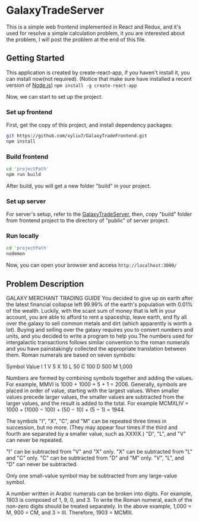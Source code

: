 # GalaxyTradeServer
This is a simple web frontend implemented in React and Redux, and it's used for resolve a simple calculation problem, it you are interested about the problem, I will post the problem at the end of this file.


## Getting Started
This application is created by create-react-app, if you haven't install it, you can install now(not required). (Notice that make sure have installed a recent version of [Node.js](https://nodejs.org/en/))
``` npm install -g create-react-app ```

Now, we can start to set up the project.

### Set up frontend
First, get the copy of this project, and install dependency packages:
```bash
git https://github.com/xyliu7/GalaxyTradeFrontend.git
npm install
```

### Build frontend
```bash
cd 'projectPath'
npm run build
```
After build, you will get a new folder "build" in your project.

### Set up server
For server's setup, refer to the [GalaxyTradeServer](https://github.com/xyliu7/GalaxyTradeServer), then, copy "build" folder from frontend project to the directory of "public" of server project.

### Run locally
```bash
cd 'projectPath'
nodemon
```
Now, you can open your browser and access ``` http://localhost:3000/ ```



## Problem Description
GALAXY MERCHANT TRADING GUIDE
You decided to give up on earth after the latest financial collapse left 99.99% of the earth's population with 0.01% of the wealth. 
Luckily, with the scant sum of money that is left in your account, you are able to afford to rent a spaceship, leave earth, and fly 
all over the galaxy to sell common metals and dirt (which apparently is worth a lot). Buying and selling over the galaxy requires 
you to convert numbers and units, and you decided to write a program to help you.The numbers used for intergalactic transactions 
follows similar convention to the roman numerals and you have painstakingly collected the appropriate translation between them. 
Roman numerals are based on seven symbols:

Symbol Value 
I 1
V 5
X 10
L 50
C 100
D 500 
M 1,000

Numbers are formed by combining symbols together and adding the values. For example, MMVI is 1000 + 1000 + 5 + 1 = 2006. Generally, 
symbols are placed in order of value, starting with the largest values. When smaller values precede larger values, the smaller values 
are subtracted from the larger values, and the result is added to the total. For example MCMXLIV = 1000 + (1000 − 100) + (50 − 10) + 
(5 − 1) = 1944.

The symbols "I", "X", "C", and "M" can be repeated three times in succession, but no more. (They may appear four times if the third 
and fourth are separated by a smaller value, such as XXXIX.) "D", "L", and "V" can never be repeated.

"I" can be subtracted from "V" and "X" only. "X" can be subtracted from "L" and "C" only. "C" can be subtracted from "D" and "M" only. 
"V", "L", and "D" can never be subtracted.

Only one small-value symbol may be subtracted from any large-value symbol.

A number written in Arabic numerals can be broken into digits. For example, 1903 is composed of 1, 9, 0, and 3. To write the Roman 
numeral, each of the non-zero digits should be treated separately. In the above example, 1,000 = M, 900 = CM, and 3 = III. Therefore, 
1903 = MCMIII.


